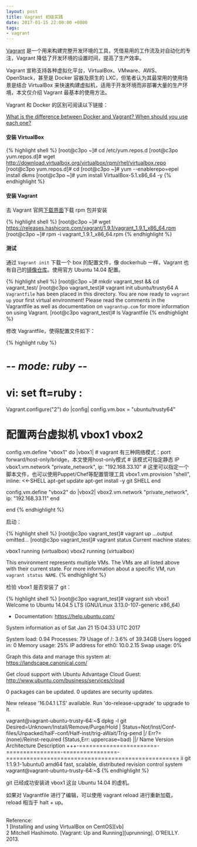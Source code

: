 ```yaml
---
layout: post
title: Vagrant 初级实践
date: 2017-01-15 22:00:00 +0800
tags:
- vagrant
---
```


[Vagrant][vagrant] 是一个用来构建完整开发环境的工具，凭借易用的工作流及对自动化的专注，Vagrant 降低了开发环境的设置时间，提高了生产效率。

Vagrant 宣称支持各种虚拟化平台，VirtualBox、VMware、AWS、OpenStack，甚至是 Docker 容器及原生的 LXC，但笔者认为其最常用的使用场景是结合 VirtualBox 来快速构建虚拟机，适用于开发环境而非部署大量的生产环境，本文仅介绍 Vagrant 最基本的使用方法。

Vagrant 和 Docker 的区别可阅读以下链接：

[What is the difference between Docker and Vagrant? When should you use each one?][diff]

<h4>安装 VirtualBox</h4>

{% highlight shell %}
[root@c3po ~]# cd /etc/yum.repos.d
[root@c3po yum.repos.d]# wget http://download.virtualbox.org/virtualbox/rpm/rhel/virtualbox.repo
[root@c3po yum.repos.d]# cd
[root@c3po ~]# yum --enablerepo=epel install dkms
[root@c3po ~]# yum install VirtualBox-5.1.x86_64 -y
{% endhighlight %}

<h4>安装 Vagrant</h4>

去 Vagrant 官网[下载界面][download]下载 rpm 包并安装

{% highlight shell %}
[root@c3po ~]# wget https://releases.hashicorp.com/vagrant/1.9.1/vagrant_1.9.1_x86_64.rpm
[root@c3po ~]# rpm -i vagrant_1.9.1_x86_64.rpm
{% endhighlight %}

<h4>测试</h4>

通过 `Vagrant init` 下载一个 box 的配置文件，像 dockerhub 一样，Vagrant 也有自己的[镜像仓库][boxes]。使用官方 Ubuntu 14.04 配置。

{% highlight shell %}
[root@c3po ~]# mkdir vagrant_test && cd vagrant_test/
[root@c3po vagrant_test]# vagrant init ubuntu/trusty64
A `Vagrantfile` has been placed in this directory. You are now
ready to `vagrant up` your first virtual environment! Please read
the comments in the Vagrantfile as well as documentation on
`vagrantup.com` for more information on using Vagrant.
[root@c3po vagrant_test]# ls
Vagrantfile
{% endhighlight %}

修改 Vagrantfile，使得配置文件如下：

{% highlight ruby %}
# -*- mode: ruby -*-
# vi: set ft=ruby :

Vagrant.configure("2") do |config|
  config.vm.box = "ubuntu/trusty64"

  # 配置两台虚拟机 vbox1 vbox2
  config.vm.define "vbox1" do |vbox1|
    # vagrant 有三种网络模式：port forward/host-only/bridge，本文使用host-only模式
    # 该模式可指定静态 IP
    vbox1.vm.network "private_network", ip: "192.168.33.10"
    # 这里可以指定一个脚本文件，也可以使用Puppet/Chef等配置管理工具
    vbox1.vm.provision "shell", inline: <<-SHELL
      apt-get update
      apt-get install -y git
    SHELL
  end

  config.vm.define "vbox2" do |vbox2|
    vbox2.vm.network "private_network", ip: "192.168.33.11"
  end

end
{% endhighlight %}

启动：

{% highlight shell %}
[root@c3po vagrant_test]# vagrant up
...output omitted...
[root@c3po vagrant_test]# vagrant status
Current machine states:

vbox1                     running (virtualbox)
vbox2                     running (virtualbox)

This environment represents multiple VMs. The VMs are all listed
above with their current state. For more information about a specific
VM, run `vagrant status NAME`.
{% endhighlight %}

检验 vbox1 是否安装了 git：

{% highlight shell %}
[root@c3po vagrant_test]# vagrant ssh vbox1
Welcome to Ubuntu 14.04.5 LTS (GNU/Linux 3.13.0-107-generic x86_64)

 * Documentation:  https://help.ubuntu.com/

  System information as of Sat Jan 21 15:04:33 UTC 2017

  System load:  0.94              Processes:           79
  Usage of /:   3.6% of 39.34GB   Users logged in:     0
  Memory usage: 25%               IP address for eth0: 10.0.2.15
  Swap usage:   0%

  Graph this data and manage this system at:
    https://landscape.canonical.com/

  Get cloud support with Ubuntu Advantage Cloud Guest:
    http://www.ubuntu.com/business/services/cloud

0 packages can be updated.
0 updates are security updates.

New release '16.04.1 LTS' available.
Run 'do-release-upgrade' to upgrade to it.


vagrant@vagrant-ubuntu-trusty-64:~$ dpkg -l git
Desired=Unknown/Install/Remove/Purge/Hold
| Status=Not/Inst/Conf-files/Unpacked/halF-conf/Half-inst/trig-aWait/Trig-pend
|/ Err?=(none)/Reinst-required (Status,Err: uppercase=bad)
||/ Name                    Version          Architecture     Description
+++-=======================-================-================-===================================================
ii  git                     1:1.9.1-1ubuntu0 amd64            fast, scalable, distributed revision control system
vagrant@vagrant-ubuntu-trusty-64:~$ 
{% endhighlight %}

git 已经成功安装进 vbox1 这台 Ubuntu 14.04 的虚机。

如果对 Vagrantfile 进行了编辑，可以使用 vagrant reload 进行重新加载，reload 相当于 halt + up。

<br>
<span class="post-meta">
Reference:
</span>
<br>
<span class="post-meta">
1 [Installing and using VirtualBox on CentOS][vb]<br>
2 Mitchell Hashimoto. [Vagrant: Up and Running][uprunning]. O'REILLY. 2013.
</span>

[vagrant]: https://github.com/mitchellh/vagrant
[vb]: https://wiki.centos.org/HowTos/Virtualization/VirtualBox
[uprunning]: https://www.amazon.com/gp/product/1449335837/
[download]: https://www.vagrantup.com/downloads.html
[boxes]: https://atlas.hashicorp.com/boxes/search
[diff]: https://www.quora.com/What-is-the-difference-between-Docker-and-Vagrant-When-should-you-use-each-one
